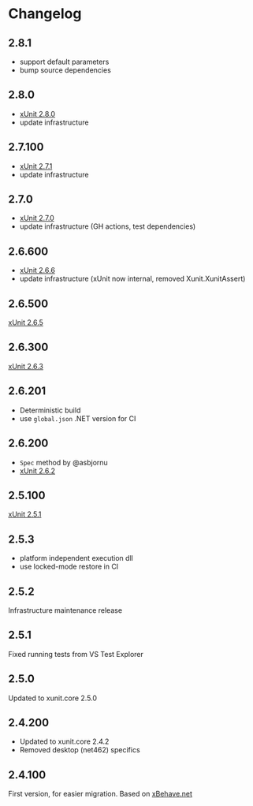 # Changelog

## 2.8.1

* support default parameters
* bump source dependencies

## 2.8.0

* [xUnit 2.8.0](https://github.com/xunit/xunit/compare/2.7.1...2.8.0)
* update infrastructure

## 2.7.100

* [xUnit 2.7.1](https://github.com/xunit/xunit/compare/2.7.0...2.7.1)
* update infrastructure

## 2.7.0

* [xUnit 2.7.0](https://github.com/xunit/xunit/compare/2.6.6...2.7.0)
* update infrastructure (GH actions, test dependencies)

## 2.6.600

* [xUnit 2.6.6](https://github.com/xunit/xunit/compare/2.6.5...2.6.6)
* update infrastructure (xUnit now internal, removed Xunit.XunitAssert)

## 2.6.500

[xUnit 2.6.5](https://github.com/xunit/xunit/compare/2.6.3...2.6.5)

## 2.6.300

[xUnit 2.6.3](https://github.com/xunit/xunit/releases/tag/2.6.3)

## 2.6.201

* Deterministic build
* use `global.json` .NET version for CI

## 2.6.200

* `Spec` method by @asbjornu
* [xUnit 2.6.2](https://github.com/xunit/xunit/releases/tag/2.6.2)

## 2.5.100

[xUnit 2.5.1](https://github.com/xunit/xunit/releases/tag/2.5.1)

## 2.5.3

* platform independent execution dll
* use locked-mode restore in CI

## 2.5.2

Infrastructure maintenance release

## 2.5.1

Fixed running tests from VS Test Explorer

## 2.5.0

Updated to xunit.core 2.5.0

## 2.4.200

* Updated to xunit.core 2.4.2
* Removed desktop (net462) specifics

## 2.4.100

First version, for easier migration. Based on [xBehave.net](https://github.com/adamralph/xbehave.net)
